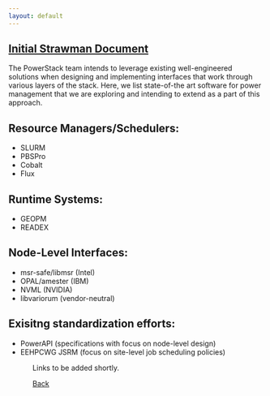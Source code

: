 ```yaml
---
layout: default
---
```


<h2><a href="strawman.pdf">Initial Strawman Document</a></h2>

The PowerStack team intends to leverage existing well-engineered solutions when designing and implementing interfaces that work through various layers of the stack. Here, we list state-of-the art software for power management that we are exploring and intending to extend as a part of this approach.


<h2> Resource Managers/Schedulers: </h2>

<ul>
<li>SLURM</li>
<li>PBSPro</li>
<li>Cobalt</li>
<li>Flux</li>
</ul> 

<h2> Runtime Systems: </h2>
<ul>
<li>GEOPM</li>
<li>READEX</li>
</ul> 


<h2> Node-Level Interfaces: </h2>
<ul>
<li>msr-safe/libmsr (Intel)</li>
<li>OPAL/amester (IBM)</li>
<li>NVML (NVIDIA)</li>
<li>libvariorum (vendor-neutral)</li>
</ul> 


<h2> Exisitng standardization efforts: </h2> 
<ul>
<li> PowerAPI (specifications with focus on node-level design) </li>
<li> EEHPCWG JSRM (focus on site-level job scheduling policies) </li>
<ul>

Links to be added shortly.

[Back](./)
